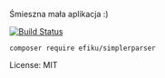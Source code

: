 Śmieszna mała aplikacja :)

[![Build Status](https://travis-ci.org/efiku/SimpleParser.svg?branch=master)](https://travis-ci.org/efiku/SimpleParser)

`composer require efiku/simplerparser`

License: MIT
